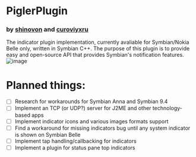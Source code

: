 # PiglerPlugin
### by [shinovon](https://github.com/shinovon) and [curoviyxru](https://github.com/curoviyxru)
The indicator plugin implementation, currently avaliable for Symbian/Nokia Belle only, written in Symbian C++.
The purpose of this plugin is to provide easy and open-source API that provides Symbian's notification features.
![image](https://github.com/curoviyxru/pigler/assets/43963888/890e5e11-0d29-414b-8975-d5e3c1c74e87)

# Planned things:
* [ ] Research for workarounds for Symbian Anna and Symbian 9.4
* [ ] Implement an TCP (or UDP?) server for J2ME and other technology-based apps
* [ ] Implement indicator icons and various images formats support
* [ ] Find a workaround for missing indicators bug until any system indicator is shown on Symbian Belle
* [ ] Implement tap handling/callbacking for indicators
* [ ] Implement a plugin for status pane top indicators

